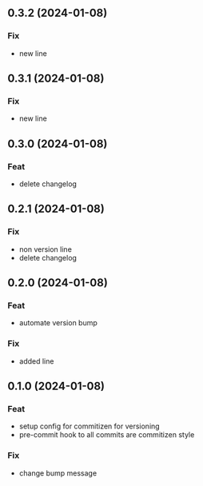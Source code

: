 ## 0.3.2 (2024-01-08)

### Fix

- new line

## 0.3.1 (2024-01-08)

### Fix

- new line

## 0.3.0 (2024-01-08)

### Feat

- delete changelog

## 0.2.1 (2024-01-08)

### Fix

- non version line
- delete changelog

## 0.2.0 (2024-01-08)

### Feat

- automate version bump

### Fix

- added line

## 0.1.0 (2024-01-08)

### Feat

- setup config for commitizen for versioning
- pre-commit hook to all commits are commitizen style

### Fix

- change bump message
